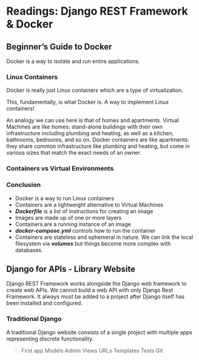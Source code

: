 # Readings: Django REST Framework & Docker

## Beginner’s Guide to Docker

Docker is a way to isolate and run entire applications.

### Linux Containers

Docker is really just Linux containers which are a type of virtualization.

This, fundamentally, is what Docker is. A way to implement Linux containers!

An analogy we can use here is that of homes and apartments. Virtual Machines are like homes: stand-alone buildings with their own infrastructure including plumbing and heating, as well as a kitchen, bathrooms, bedrooms, and so on. Docker containers are like apartments: they share common infrastructure like plumbing and heating, but come in various sizes that match the exact needs of an owner.

### Containers vs Virtual Environments

### Conclusion

- Docker is a way to run Linux containers
- Containers are a lightweight alternative to Virtual Machines
- ***Dockerfile*** is a list of instructions for creating an image
- Images are made up of one or more layers
- Containers are a running instance of an image
- ***docker-compose.yml*** controls how to run the container
- Containers are stateless and ephemeral in nature. We can link the local filesystem via ***volumes*** but things become more complex with databases.


## Django for APIs - Library Website

Django REST Framework works alongside the Django web framework to create web APIs. We cannot build a web API with only Django Rest Framework. It always must be added to a project after Django itself has been installed and configured.

### Traditional Django

A traditional Django website consists of a single project with multiple apps representing discrete functionality. 

> First app
> Models
> Admin
> Views
> URLs
> Templates
> Tests
> Git
